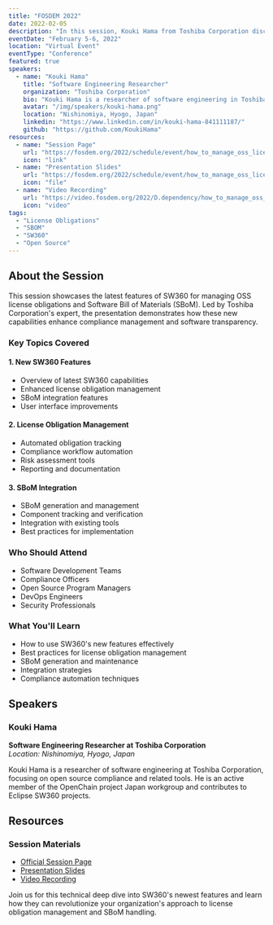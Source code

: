 ```yaml
---
title: "FOSDEM 2022"
date: 2022-02-05
description: "In this session, Kouki Hama from Toshiba Corporation discusses how SW360's new features help manage open-source software (OSS) license obligations and Software Bill of Materials (SBoM). The talk explores how these features improve compliance and transparency in the development and use of open-source software."
eventDate: "February 5-6, 2022"
location: "Virtual Event"
eventType: "Conference"
featured: true
speakers:
  - name: "Kouki Hama"
    title: "Software Engineering Researcher"
    organization: "Toshiba Corporation"
    bio: "Kouki Hama is a researcher of software engineering in Toshiba Corporation. He researches open source compliance and these tools. He is also one of the members of OpenChain project Japan workgroup and one of the contributors for Eclipse SW360 projects."
    avatar: "/img/speakers/kouki-hama.png"
    location: "Nishinomiya, Hyogo, Japan"
    linkedin: "https://www.linkedin.com/in/kouki-hama-841111187/"
    github: "https://github.com/KoukiHama"
resources:
  - name: "Session Page"
    url: "https://fosdem.org/2022/schedule/event/how_to_manage_oss_license_obligation_and_sbom_using_sw360_new_features/"
    icon: "link"
  - name: "Presentation Slides"
    url: "https://fosdem.org/2022/schedule/event/how_to_manage_oss_license_obligation_and_sbom_using_sw360_new_features/attachments/slides/5198/export/events/attachments/how_to_manage_oss_license_obligation_and_sbom_using_sw360_new_features/slides/5198/fosdem_2022_hama.pdf"
    icon: "file"
  - name: "Video Recording"
    url: "https://video.fosdem.org/2022/D.dependency/how_to_manage_oss_license_obligation_and_sbom_using_sw360_new_features.webm"
    icon: "video"
tags:
  - "License Obligations"
  - "SBOM"
  - "SW360"
  - "Open Source"
---
```


## About the Session

This session showcases the latest features of SW360 for managing OSS license obligations and Software Bill of Materials (SBoM). Led by Toshiba Corporation's expert, the presentation demonstrates how these new capabilities enhance compliance management and software transparency.

### Key Topics Covered

#### 1. New SW360 Features
- Overview of latest SW360 capabilities
- Enhanced license obligation management
- SBoM integration features
- User interface improvements

#### 2. License Obligation Management
- Automated obligation tracking
- Compliance workflow automation
- Risk assessment tools
- Reporting and documentation

#### 3. SBoM Integration
- SBoM generation and management
- Component tracking and verification
- Integration with existing tools
- Best practices for implementation

### Who Should Attend
- Software Development Teams
- Compliance Officers
- Open Source Program Managers
- DevOps Engineers
- Security Professionals

### What You'll Learn
- How to use SW360's new features effectively
- Best practices for license obligation management
- SBoM generation and maintenance
- Integration strategies
- Compliance automation techniques

## Speakers

### Kouki Hama
**Software Engineering Researcher at Toshiba Corporation**  
*Location: Nishinomiya, Hyogo, Japan*

Kouki Hama is a researcher of software engineering at Toshiba Corporation, focusing on open source compliance and related tools. He is an active member of the OpenChain project Japan workgroup and contributes to Eclipse SW360 projects.

## Resources

### Session Materials
- [Official Session Page](https://fosdem.org/2022/schedule/event/how_to_manage_oss_license_obligation_and_sbom_using_sw360_new_features/)
- [Presentation Slides](https://fosdem.org/2022/schedule/event/how_to_manage_oss_license_obligation_and_sbom_using_sw360_new_features/attachments/slides/5198/export/events/attachments/how_to_manage_oss_license_obligation_and_sbom_using_sw360_new_features/slides/5198/fosdem_2022_hama.pdf)
- [Video Recording](https://video.fosdem.org/2022/D.dependency/how_to_manage_oss_license_obligation_and_sbom_using_sw360_new_features.webm)

Join us for this technical deep dive into SW360's newest features and learn how they can revolutionize your organization's approach to license obligation management and SBoM handling.